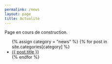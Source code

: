 ```yaml
---
permalink: /news
layout: page
title: Actualité
---
```


Page en cours de construction.

<ul>
  {% assign category = "news" %}
  {% for post in site.categories[category] %}
    <li>
      <a href="{{ post.url }}">{{ post.title }}</a>
    </li>
  {% endfor %}
</ul>
